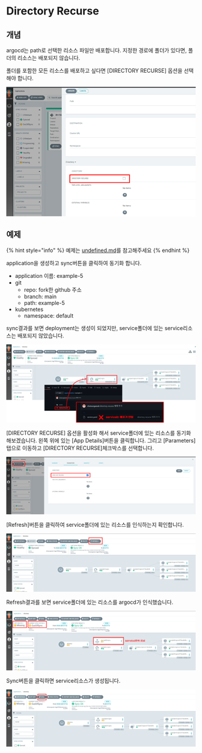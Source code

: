 # Directory Recurse

## 개념&#x20;

argocd는 path로 선택한 리소스 파일만 배포합니다. 지정한 경로에 폴더가 있다면, 폴더의 리소스는 배포되지 않습니다.



폴더를 포함한 모든 리소스를 배포하고 싶다면 \[DIRECTORY RECURSE] 옵션을 선택해야 합니다.

![](<../.gitbook/assets/image (136).png>)



## 예제

{% hint style="info" %}
예제는 [undefined.md](../argo-cd/undefined.md "mention")를 참고해주세요
{% endhint %}

application을 생성하고 sync버튼을 클릭하여 동기화 합니다.&#x20;

* application 이름: example-5
* git
  * repo: fork한 github 주소
  * branch: main
  * path: example-5
* kubernetes
  * namespace: default



sync결과를 보면 deployment는 생성이 되었지만, service폴더에 있는 service리소스는 배포되지 않았습니다.

![](<../.gitbook/assets/image (196).png>)



\[DIRECTORY RECURSE] 옵션을 활성화 해서 service폴더에 있는 리소스를 동기화해보겠습니다. 왼쪽 위에 있는 \[App Details]버튼을 클릭합니다. 그리고 \[Parameters]탭으로 이동하고 \[DIRECTORY RECURSE]체크박스를 선택합니다.

![](<../.gitbook/assets/image (108).png>)



\[Refresh]버튼을 클릭하여 service폴더에 있는 리소스를 인식하는지 확인합니다.

![](<../.gitbook/assets/image (69).png>)



Refresh결과를 보면 service폴더에 있는 리소스를 argocd가 인식했습니다.

![](<../.gitbook/assets/image (116).png>)



Sync버튼을 클릭하면 service리소스가 생성됩니다.

![](<../.gitbook/assets/image (187).png>)

